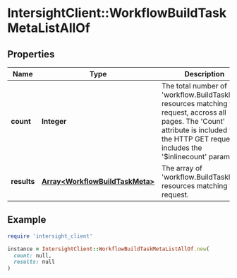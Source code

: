 # IntersightClient::WorkflowBuildTaskMetaListAllOf

## Properties

| Name | Type | Description | Notes |
| ---- | ---- | ----------- | ----- |
| **count** | **Integer** | The total number of &#39;workflow.BuildTaskMeta&#39; resources matching the request, accross all pages. The &#39;Count&#39; attribute is included when the HTTP GET request includes the &#39;$inlinecount&#39; parameter. | [optional] |
| **results** | [**Array&lt;WorkflowBuildTaskMeta&gt;**](WorkflowBuildTaskMeta.md) | The array of &#39;workflow.BuildTaskMeta&#39; resources matching the request. | [optional] |

## Example

```ruby
require 'intersight_client'

instance = IntersightClient::WorkflowBuildTaskMetaListAllOf.new(
  count: null,
  results: null
)
```

